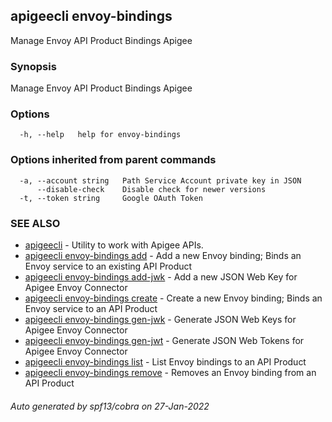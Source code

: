 ## apigeecli envoy-bindings

Manage Envoy API Product Bindings Apigee

### Synopsis

Manage Envoy API Product Bindings Apigee

### Options

```
  -h, --help   help for envoy-bindings
```

### Options inherited from parent commands

```
  -a, --account string   Path Service Account private key in JSON
      --disable-check    Disable check for newer versions
  -t, --token string     Google OAuth Token
```

### SEE ALSO

* [apigeecli](apigeecli.md)	 - Utility to work with Apigee APIs.
* [apigeecli envoy-bindings add](apigeecli_envoy-bindings_add.md)	 - Add a new Envoy binding; Binds an Envoy service to an existing API Product
* [apigeecli envoy-bindings add-jwk](apigeecli_envoy-bindings_add-jwk.md)	 - Add a new JSON Web Key for Apigee Envoy Connector
* [apigeecli envoy-bindings create](apigeecli_envoy-bindings_create.md)	 - Create a new Envoy binding; Binds an Envoy service to an API Product
* [apigeecli envoy-bindings gen-jwk](apigeecli_envoy-bindings_gen-jwk.md)	 - Generate JSON Web Keys for Apigee Envoy Connector
* [apigeecli envoy-bindings gen-jwt](apigeecli_envoy-bindings_gen-jwt.md)	 - Generate JSON Web Tokens for Apigee Envoy Connector
* [apigeecli envoy-bindings list](apigeecli_envoy-bindings_list.md)	 - List Envoy bindings to an API Product
* [apigeecli envoy-bindings remove](apigeecli_envoy-bindings_remove.md)	 - Removes an Envoy binding from an API Product

###### Auto generated by spf13/cobra on 27-Jan-2022
